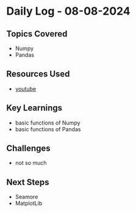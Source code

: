 # Daily Log - 08-08-2024

## Topics Covered

- Numpy
- Pandas

## Resources Used

- [youtube](https://www.youtube.com/playlist?list=PL9n0l8rSshSnragNblKDBsT8Xu3otp3jA)

## Key Learnings

- basic functions of Numpy
- basic functions of Pandas

## Challenges

- not so much

## Next Steps

- Seamore
- MatplotLib
